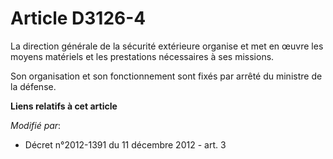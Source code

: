 # Article D3126-4

La direction générale de la sécurité extérieure organise et met en œuvre les moyens matériels et les prestations nécessaires
à ses missions.

Son organisation et son fonctionnement sont fixés par arrêté du ministre de la défense.

**Liens relatifs à cet article**

_Modifié par_:

  - Décret n°2012-1391 du 11 décembre 2012 - art. 3
